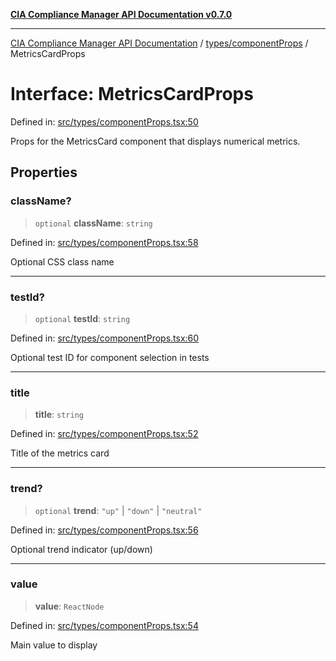 [**CIA Compliance Manager API Documentation v0.7.0**](../../../README.md)

***

[CIA Compliance Manager API Documentation](../../../modules.md) / [types/componentProps](../README.md) / MetricsCardProps

# Interface: MetricsCardProps

Defined in: [src/types/componentProps.tsx:50](https://github.com/Hack23/cia-compliance-manager/blob/a904e43458f81faf7066f9da9fc149cc9f6e236d/src/types/componentProps.tsx#L50)

Props for the MetricsCard component that displays numerical metrics.

## Properties

### className?

> `optional` **className**: `string`

Defined in: [src/types/componentProps.tsx:58](https://github.com/Hack23/cia-compliance-manager/blob/a904e43458f81faf7066f9da9fc149cc9f6e236d/src/types/componentProps.tsx#L58)

Optional CSS class name

***

### testId?

> `optional` **testId**: `string`

Defined in: [src/types/componentProps.tsx:60](https://github.com/Hack23/cia-compliance-manager/blob/a904e43458f81faf7066f9da9fc149cc9f6e236d/src/types/componentProps.tsx#L60)

Optional test ID for component selection in tests

***

### title

> **title**: `string`

Defined in: [src/types/componentProps.tsx:52](https://github.com/Hack23/cia-compliance-manager/blob/a904e43458f81faf7066f9da9fc149cc9f6e236d/src/types/componentProps.tsx#L52)

Title of the metrics card

***

### trend?

> `optional` **trend**: `"up"` \| `"down"` \| `"neutral"`

Defined in: [src/types/componentProps.tsx:56](https://github.com/Hack23/cia-compliance-manager/blob/a904e43458f81faf7066f9da9fc149cc9f6e236d/src/types/componentProps.tsx#L56)

Optional trend indicator (up/down)

***

### value

> **value**: `ReactNode`

Defined in: [src/types/componentProps.tsx:54](https://github.com/Hack23/cia-compliance-manager/blob/a904e43458f81faf7066f9da9fc149cc9f6e236d/src/types/componentProps.tsx#L54)

Main value to display

